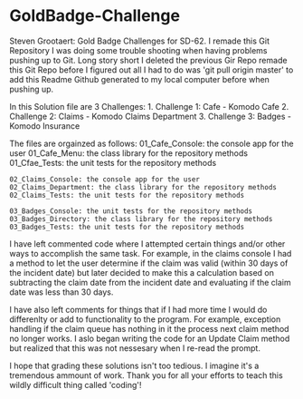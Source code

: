 # GoldBadge-Challenge
Steven Grootaert: Gold Badge Challenges for SD-62. I remade this Git Repository I was doing some trouble shooting when having problems pushing up to Git. Long story short I deleted the previous Gir Repo remade this Git Repo before I figured out all I had to do was 'git pull origin master' to add this Readme Github generated to my local computer before when pushing up. 

In this Solution file are 3 Challenges:
    1. Challenge 1: Cafe - Komodo Cafe
    2. Challenge 2: Claims - Komodo Claims Department
    3. Challenge 3: Badges - Komodo Insurance

The files are orgainzed as follows:
    01_Cafe_Console: the console app for the user
    01_Cafe_Menu: the class library for the repository methods
    01_Cfae_Tests: the unit tests for the repository methods

    02_Claims_Console: the console app for the user
    02_Claims_Department: the class library for the repository methods
    02_Claims_Tests: the unit tests for the repository methods

    03_Badges_Console: the unit tests for the repository methods
    03_Badges_Directory: the class library for the repository methods
    03_Badges_Tests: the unit tests for the repository methods

I have left commented code where I attempted certain things and/or other ways to accomplish the same task. 
    For example, in the claims console I had a method to let the user determine if the claim was valid (within 30 days of the incident date) but later decided to make this a calculation based on subtracting the claim date from the incident date and evaluating if the claim date was less than 30 days.    

I have also left comments for things that if I had more time I would do differenlty or add to functionality to the program. 
    For example, exception handling if the claim queue has nothing in it the process next claim method no longer works. I aslo began writing the code for an Update Claim method but realized that this was not nessesary when I re-read the prompt. 

I hope that grading these solutions isn't too tedious. I imagine it's a tremendous ammount of work. Thank you for all your efforts to teach this wildly difficult thing called 'coding'! 


